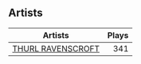 ## Artists
Artists | Plays 
----- | -----: 
[THURL RAVENSCROFT](/artists/thurl-ravenscroft-89607) | 341


